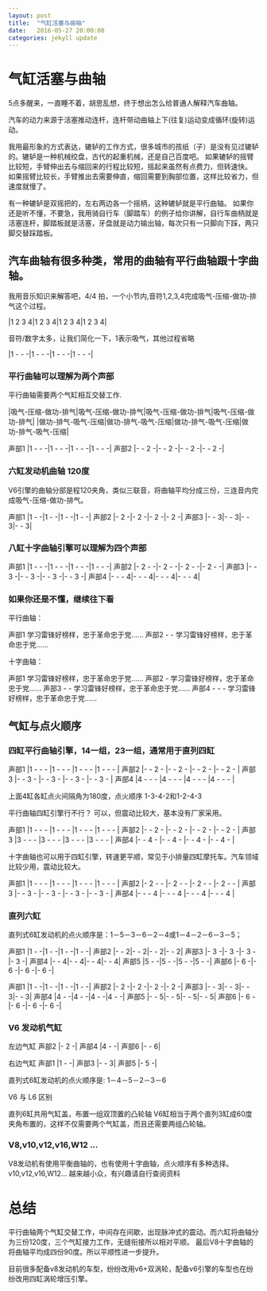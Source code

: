 ```yaml
---
layout: post
title:  "气缸活塞与曲轴"
date:   2016-05-27 20:00:00
categories: jekyll update
---
```


# 气缸活塞与曲轴

5点多醒来，一直睡不着，胡思乱想，终于想出怎么给普通人解释汽车曲轴。

汽车的动力来源于活塞推动连杆，连杆带动曲轴上下(往复)运动变成循环(旋转)运动。

我用最形象的方式表达，辘轳的工作方式，很多城市的孩纸（子）是没有见过辘轳的。辘轳是一种机械绞盘，古代的起重机械，还是自己百度吧。
如果辘轳的摇臂比较短，手臂伸出去与缩回来的行程比较短，摇起来虽然有点费力，但转速快。
如果摇臂比较长，手臂推出去需要伸直，缩回需要到胸部位置，这样比较省力，但速度就慢了。

有一种辘轳是双摇把的，左右两边各一个摇柄，这种辘轳就是平行曲轴。
如果你还是听不懂，不要急，我用骑自行车（脚踏车）的例子给你讲解，自行车曲柄就是活塞连杆，脚踏板就是活塞，牙盘就是动力输出轴，每次只有一只脚向下踩，两只脚交替踩踏板。

## 汽车曲轴有很多种类，常用的曲轴有平行曲轴跟十字曲轴。

我用音乐知识来解答吧，4/4 拍，一个小节内,音符1,2,3,4完成吸气-压缩-做功-排气这个过程。

|1 2 3 4|1 2 3 4|1 2 3 4|1 2 3 4|

音符/数字太多，让我们简化一下，1表示吸气，其他过程省略

|1 - - -|1 - - -|1 - - -|1 - - -|


### 平行曲轴可以理解为两个声部

平行曲轴需要两个气缸相互交替工作.

|吸气-压缩-做功-排气|吸气-压缩-做功-排气|吸气-压缩-做功-排气|吸气-压缩-做功-排气|
|做功-排气-吸气-压缩|做功-排气-吸气-压缩|做功-排气-吸气-压缩|做功-排气-吸气-压缩|

声部1 |1 - - -|1 - - -|1 - - -|1 - - -|
声部2 |- - 2 -|- - 2 -|- - 2 -|- - 2 -|

### 六缸发动机曲轴 120度

V6引擎的曲轴分部是程120夹角，类似三联音，将曲轴平均分成三份，三连音内完成吸气-压缩-做功-排气。

声部1 |1 - -|1 - -|1 - -|1 - -|
声部2 |- 2 -|- 2 -|- 2 -|- 2 -|
声部3 |- - 3|- - 3|- - 3|- - 3|

### 八缸十字曲轴引擎可以理解为四个声部

声部1 |1 - - -|1 - - -|1 - - -|1 - - -|
声部2 |- 2 - -|- 2 - -|- 2 - -|- 2 - -|
声部3 |- - 3 -|- - 3 -|- - 3 -|- - 3 -|
声部4 |- - - 4|- - - 4|- - - 4|- - - 4|

### 如果你还是不懂，继续往下看

平行曲轴：

声部1 学习雷锋好榜样，忠于革命忠于党......
声部2 - - 学习雷锋好榜样，忠于革命忠于党......

十字曲轴：

声部1 学习雷锋好榜样，忠于革命忠于党......
声部2 - 学习雷锋好榜样，忠于革命忠于党......
声部3 - - 学习雷锋好榜样，忠于革命忠于党......
声部4 - - - 学习雷锋好榜样，忠于革命忠于党......

## 气缸与点火顺序

### 四缸平行曲轴引擎，14一组，23一组，通常用于直列四缸

声部1 |1 - - - |1 - - - |1 - - - |1 - - - |
声部2 |- - 2 - |- - 2 - |- - 2 - |- - 2 - |
声部3 |- - 3 - |- - 3 - |- - 3 - |- - 3 - |
声部4 |4 - - - |4 - - - |4 - - - |4 - - - |

上面4缸各缸点火间隔角为180度，点火顺序 1-3-4-2和1-2-4-3

平行曲轴四缸引擎行不行？ 可以，但震动比较大，基本没有厂家采用。

声部1 |1 - - - |1 - - - |1 - - - |1 - - - |
声部2 |- - 2 - |- - 2 - |- - 2 - |- - 2 - |
声部3 |3 - - - |3 - - - |3 - - - |3 - - - |
声部4 |- - 4 - |- - 4 - |- - 4 - |- - 4 - |

十字曲轴也可以用于四缸引擎，转速更平顺，常见于小排量四缸摩托车。汽车领域比较少用，震动比较大。

声部1 |1 - - - |1 - - - |1 - - - |1 - - - |
声部2 |- 2 - - |- 2 - - |- 2 - - |- 2 - - |
声部3 |- - 3 - |- - 3 - |- - 3 - |- - 3 - |
声部4 |- - - 4 |- - - 4 |- - - 4 |- - - 4 |

### 直列六缸

直列式6缸发动机的点火顺序是：1－5－3－6－2－4或1－4－2－6－3－5；

声部1 |1 - -|1 - -|1 - -|1 - -|
声部2 |- - 2|- - 2|- - 2|- - 2|
声部3 |- 3 -|- 3 -|- 3 -|- 3 -|
声部4 |- - 4|- - 4|- - 4|- - 4|
声部5 |5 - -|5 - -|5 - -|5 - -|
声部6 |- 6 -|- 6 -|- 6 -|- 6 -|

声部1 |1 - -|1 - -|1 - -|1 - -|
声部2 |- 2 -|- 2 -|- 2 -|- 2 -|
声部3 |- - 3|- - 3|- - 3|- - 3|
声部4 |4 - -|4 - -|4 - -|4 - -|
声部5 |- - 5|- - 5|- - 5|- - 5|
声部6 |- 6 -|- 6 -|- 6 -|- 6 -|


### V6 发动机气缸

左边气缸
声部2 |- 2 -|
声部4 |4 - -|
声部6 |- - 6|

右边气缸
声部1 |1 - -|
声部3 |- - 3|
声部5 |- 5 -|

直列式6缸发动机的点火顺序是: 1－4－5－2－3－6

V6 与 L6 区别

直列6缸共用气缸盖，布置一组双顶置的凸轮轴
V6缸相当于两个直列3缸成60度夹角布置的，这样不仅需要两个气缸盖，而且还需要两组凸轮轴。

### V8,v10,v12,v16,W12 ...
V8发动机有使用平衡曲轴的，也有使用十字曲轴，点火顺序有多种选择。v10,v12,v16,W12... 越来越小众，有兴趣请自行查阅资料


# 总结

平行曲轴两个气缸交替工作，中间存在间歇，出现脉冲式的震动。而六缸将曲轴分为三份120度，三个气缸接力工作，无缝衔接所以相对平顺。
最后V8十字曲轴的将曲轴平均成四份90度。所以平顺性进一步提升。

目前很多配备v8发动机的车型，纷纷改用v6+双涡轮，配备v6引擎的车型也在纷纷改用四缸涡轮增压引擎。

